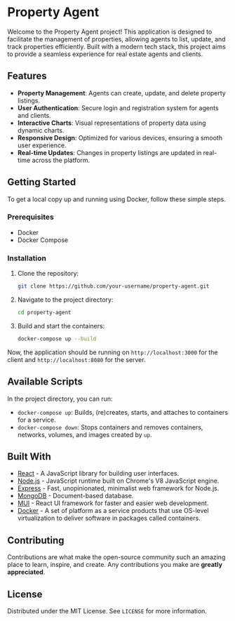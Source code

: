 # Property Agent

Welcome to the Property Agent project! This application is designed to facilitate the management of properties, allowing agents to list, update, and track properties efficiently. Built with a modern tech stack, this project aims to provide a seamless experience for real estate agents and clients.

## Features

- **Property Management**: Agents can create, update, and delete property listings.
- **User Authentication**: Secure login and registration system for agents and clients.
- **Interactive Charts**: Visual representations of property data using dynamic charts.
- **Responsive Design**: Optimized for various devices, ensuring a smooth user experience.
- **Real-time Updates**: Changes in property listings are updated in real-time across the platform.

## Getting Started

To get a local copy up and running using Docker, follow these simple steps.

### Prerequisites

- Docker
- Docker Compose

### Installation

1. Clone the repository:
   ```bash
   git clone https://github.com/your-username/property-agent.git
   ```
2. Navigate to the project directory:
   ```bash
   cd property-agent
   ```
3. Build and start the containers:
   ```bash
   docker-compose up --build
   ```

Now, the application should be running on `http://localhost:3000` for the client and `http://localhost:8080` for the server.

## Available Scripts

In the project directory, you can run:

- `docker-compose up`: Builds, (re)creates, starts, and attaches to containers for a service.
- `docker-compose down`: Stops containers and removes containers, networks, volumes, and images created by `up`.

## Built With

- [React](https://reactjs.org/) - A JavaScript library for building user interfaces.
- [Node.js](https://nodejs.org/) - JavaScript runtime built on Chrome's V8 JavaScript engine.
- [Express](https://expressjs.com/) - Fast, unopinionated, minimalist web framework for Node.js.
- [MongoDB](https://www.mongodb.com/) - Document-based database.
- [MUI](https://mui.com/) - React UI framework for faster and easier web development.
- [Docker](https://www.docker.com/) - A set of platform as a service products that use OS-level virtualization to deliver software in packages called containers.

## Contributing

Contributions are what make the open-source community such an amazing place to learn, inspire, and create. Any contributions you make are **greatly appreciated**.

## License

Distributed under the MIT License. See `LICENSE` for more information.